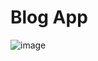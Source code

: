 # Blog App
![image](https://github.com/baharkose/blogapp/assets/110201916/9a71b8b9-7633-481a-9bba-487639cb3722)

